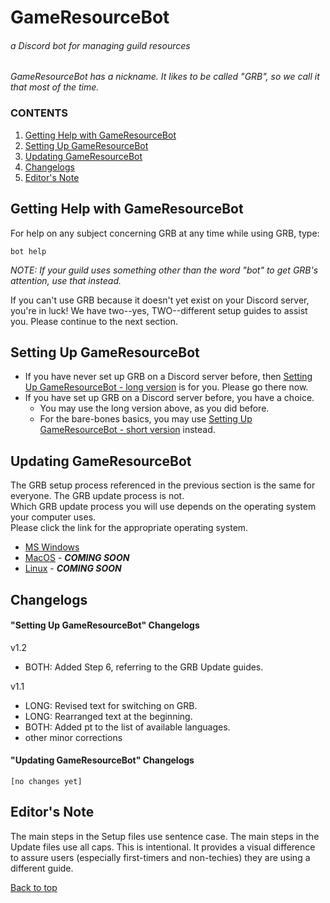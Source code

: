 # GameResourceBot
###### a Discord bot for managing guild resources

*GameResourceBot has a nickname. It likes to be called "GRB", so we call it that most of the time.*

### CONTENTS
1. [Getting Help with GameResourceBot](#getting-help-with-gameresourcebot)
2. [Setting Up GameResourceBot](#setting-up-gameresourcebot)
3. [Updating GameResourceBot](#updating-gameresourcebot)
4. [Changelogs](#changelogs)
5. [Editor's Note](#editors-note)

## Getting Help with GameResourceBot
For help on any subject concerning GRB at any time while using GRB, type:  

	bot help

*NOTE: If your guild uses something other than the word "bot" to get GRB's attention, use that instead.*

If you can't use GRB because it doesn't yet exist on your Discord server, you're in luck! We have two--yes, TWO--different setup guides to assist you. Please continue to the next section.

## Setting Up GameResourceBot
- If you have never set up GRB on a Discord server before, then [Setting Up GameResourceBot - long version](./SETUP-long.md) is for you. Please go there now.
- If you have set up GRB on a Discord server before, you have a choice.
	- You may use the long version above, as you did before.
	- For the bare-bones basics, you may use [Setting Up GameResourceBot - short version](./SETUP-short.md) instead.

## Updating GameResourceBot
The GRB setup process referenced in the previous section is the same for everyone. The GRB update process is not.  
Which GRB update process you will use depends on the operating system your computer uses.  
Please click the link for the appropriate operating system.
- [MS Windows](./UPDATE-MSWin.md)
- [MacOS](./UPDATE-MacOS.md) - ***COMING SOON***
- [Linux](./UPDATE-Linux.md) - ***COMING SOON***

## Changelogs
#### "Setting Up GameResourceBot" Changelogs

v1.2
- BOTH: Added Step 6, referring to the GRB Update guides.

v1.1
- LONG: Revised text for switching on GRB.
- LONG: Rearranged text at the beginning.
- BOTH: Added pt to the list of available languages.
- other minor corrections

#### "Updating GameResourceBot" Changelogs
    [no changes yet]

## Editor's Note
The main steps in the Setup files use sentence case.
The main steps in the Update files use all caps.
This is intentional. It provides a visual difference to assure users (especially first-timers and non-techies) they are using a different guide.

[Back to top](#gameresourcebot)

